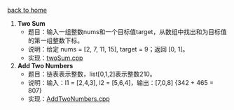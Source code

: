 ﻿
[back to home](https://gaojiabit.github.io/)
1. **Two Sum**
	- 题目：输入一组整数nums和一个目标值target，从数组中找出和为目标值的第一组整数下标。
	- 说明：给定 nums = [2, 7, 11, 15], target = 9；返回 [0, 1]。
	- 实现：[twoSum.cpp](/twoSum.cpp)
2. **Add Two Numbers**
	- 题目：链表表示整数，list[0,1,2]表示整数210。
	- 说明：输入：l1 = [2,4,3], l2 = [5,6,4]，输出：[7,0,8]  {342 + 465 = 807}
	- 实现：[AddTwoNumbers.cpp](/AddTwoNumbers.cpp)
